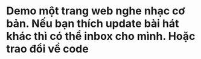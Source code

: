 # Demo một trang web nghe nhạc cơ bản. Nếu bạn thích update bài hát khác thì có thể inbox cho mình. Hoặc trao đổi về code
